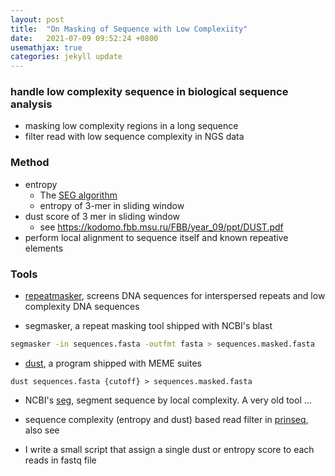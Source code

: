 ```yaml
---
layout: post
title:  "On Masking of Sequence with Low Complexiity"
date:   2021-07-09 09:52:24 +0800
usemathjax: true
categories: jekyll update
---
```


### handle low complexity sequence in biological sequence analysis
- masking low complexity regions in a long sequence
- filter read with low sequence complexity in NGS data

### Method
- entropy
  - The [SEG algorithm](https://kodomo.fbb.msu.ru/FBB/year_10/ppt/SEG-93.pdf)
  - entropy of 3-mer in sliding window
- dust score of 3 mer in sliding window
  - see <https://kodomo.fbb.msu.ru/FBB/year_09/ppt/DUST.pdf>
- perform local alignment to sequence itself and known repeative elements
  

### Tools

- [repeatmasker](https://www.repeatmasker.org/), screens DNA sequences for interspersed repeats and low complexity DNA sequences

- segmasker, a repeat masking tool shipped with NCBI's blast

```bash
segmasker -in sequences.fasta -outfmt fasta > sequences.masked.fasta
```

- [dust](https://meme-suite.org/meme/doc/dust.html), a program shipped with MEME suites

```{bash}
dust sequences.fasta {cutoff} > sequences.masked.fasta
```

- NCBI's [seg](ftp://ftp.ncbi.nih.gov/pub/seg/seg/), segment sequence by local complexity. A very old tool ...

- sequence complexity (entropy and dust) based read filter in [prinseq](http://prinseq.sourceforge.net/), also see 

- I write a small script that assign a single dust or entropy score to each reads in fastq file
